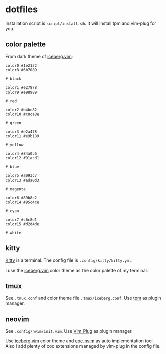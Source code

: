 # dotfiles

Installation script is `script/install.sh`. It will install tpm and vim-plug for you.

## color palette

From dark theme of [iceberg.vim](https://github.com/cocopon/iceberg.vim):

```
color0 #1e2132
color8 #6b7089

# black

color1 #e27878
color9 #e98989

# red

color2 #b4be82
color10 #c0ca8e

# green

color3 #e2a478
color11 #e9b189

# yellow

color4 #84a0c6
color12 #91acd1

# blue

color5 #a093c7
color13 #ada0d3

# magenta

color6 #89b8c2
color14 #95c4ce

# cyan

color7 #c6c8d1
color15 #d2d4de

# white
```

## kitty

[Kitty](https://github.com/kovidgoyal/kitty) is a terminal. The config file is `.config/kitty/kitty.yml`.

I use the [iceberg.vim](https://github.com/cocopon/iceberg.vim) color theme as the color palette of my terminal.

## tmux

See `.tmux.conf` and color theme file `.tmux/iceberg.conf`. Use [tpm](https://github.com/tmux-plugins/tpm) as plugin manager.

## neovim

See `.config/nvim/init.vim`. Use [Vim Plug](https://github.com/junegunn/vim-plug) as plugin manager.

Use [iceberg.vim](https://github.com/cocopon/iceberg.vim) color theme and [coc.nvim](https://github.com/neoclide/coc.nvim) as auto implementation tool. Also I add plenty of coc extensions managed by vim-plug in the config file.

